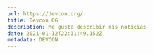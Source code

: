 ```yaml
---
url: https://devcon.org/
title: Devcon OG
description: Me gusta describir mis noticias
date: 2021-01-12T22:31:49.152Z
metadata: DEVCON
---
```

